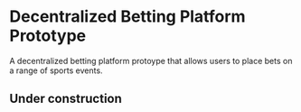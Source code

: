 # Decentralized Betting Platform Prototype

A decentralized betting platform protoype that allows users to place bets on a range of sports events.

## Under construction
